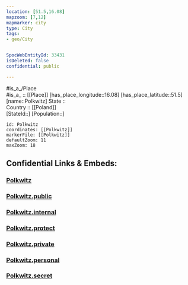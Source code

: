 ```yaml
---
location: [51.5,16.08] 
mapzoom: [7,12] 
mapmarker: city 
type: City
tags:
- geo/City


SpocWebEntityId: 33431
isDeleted: false
confidential: public

---
```

#is_a_/Place  
#is_a_ :: [[Place]] 
[has_place_longitude::16.08] 
[has_place_latitude::51.5] 
[name::Polkwitz] 
State ::  
Country :: [[Poland]]  
[StateId::] 
[Population::] 



```leaflet
id: Polkwitz
coordinates: [[Polkwitz]] 
markerFile: [[Polkwitz]] 
defaultZoom: 11 
maxZoom: 18
```


## Confidential Links & Embeds: 

### [Polkwitz](/_Standards/Earth/Continent/Europe/Europe~East/Poland/Provinces~Poland/Lower_Silesian/City/Polkwitz.md) 

### [Polkwitz.public](/_public/Earth/Continent/Europe/Europe~East/Poland/Provinces~Poland/Lower_Silesian/City/Polkwitz.public.md) 

### [Polkwitz.internal](/_internal/Earth/Continent/Europe/Europe~East/Poland/Provinces~Poland/Lower_Silesian/City/Polkwitz.internal.md) 

### [Polkwitz.protect](/_protect/Earth/Continent/Europe/Europe~East/Poland/Provinces~Poland/Lower_Silesian/City/Polkwitz.protect.md) 

### [Polkwitz.private](/_private/Earth/Continent/Europe/Europe~East/Poland/Provinces~Poland/Lower_Silesian/City/Polkwitz.private.md) 

### [Polkwitz.personal](/_personal/Earth/Continent/Europe/Europe~East/Poland/Provinces~Poland/Lower_Silesian/City/Polkwitz.personal.md) 

### [Polkwitz.secret](/_secret/Earth/Continent/Europe/Europe~East/Poland/Provinces~Poland/Lower_Silesian/City/Polkwitz.secret.md)

